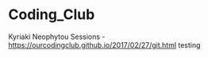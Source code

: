 # Coding_Club
Kyriaki Neophytou
Sessions
-https://ourcodingclub.github.io/2017/02/27/git.html 
testing

